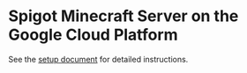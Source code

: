 Spigot Minecraft Server on the Google Cloud Platform
======

See the [setup document][1] for detailed instructions.


[1]: https://github.com/benton/k8craft/master/docs/setup.md
